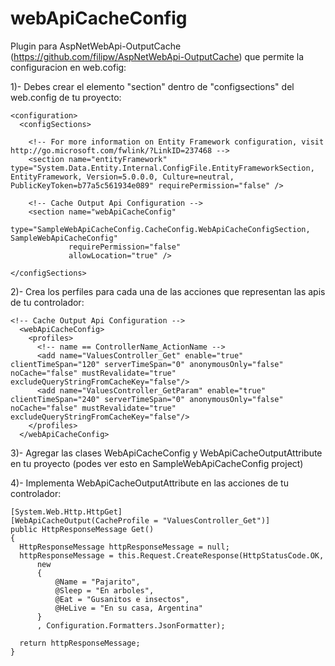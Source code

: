 webApiCacheConfig
=================

Plugin para AspNetWebApi-OutputCache (https://github.com/filipw/AspNetWebApi-OutputCache) que permite la configuracion en web.cofig:

1)- Debes crear el elemento "section" dentro de "configsections" del web.config de tu proyecto:
        
    <configuration>
      <configSections>
      
        <!-- For more information on Entity Framework configuration, visit http://go.microsoft.com/fwlink/?LinkID=237468 -->
        <section name="entityFramework" type="System.Data.Entity.Internal.ConfigFile.EntityFrameworkSection, EntityFramework, Version=5.0.0.0, Culture=neutral, PublicKeyToken=b77a5c561934e089" requirePermission="false" />
        
        <!-- Cache Output Api Configuration -->
        <section name="webApiCacheConfig"
                 type="SampleWebApiCacheConfig.CacheConfig.WebApiCacheConfigSection, SampleWebApiCacheConfig"
                 requirePermission="false"
                 allowLocation="true" />    
        
    </configSections>

2)- Crea los perfiles para cada una de las acciones que representan las apis de tu controlador:

    <!-- Cache Output Api Configuration -->
      <webApiCacheConfig>
        <profiles>
          <!-- name == ControllerName_ActionName -->
          <add name="ValuesController_Get" enable="true" clientTimeSpan="120" serverTimeSpan="0" anonymousOnly="false" noCache="false" mustRevalidate="true" excludeQueryStringFromCacheKey="false"/>
          <add name="ValuesController_GetParam" enable="true" clientTimeSpan="240" serverTimeSpan="0" anonymousOnly="false" noCache="false" mustRevalidate="true" excludeQueryStringFromCacheKey="false"/>    
        </profiles>
      </webApiCacheConfig>

3)- Agregar las clases WebApiCacheConfig y  WebApiCacheOutputAttribute en tu proyecto
    (podes ver esto en SampleWebApiCacheConfig project)

4)- Implementa WebApiCacheOutputAttribute en las acciones de tu controlador:

    [System.Web.Http.HttpGet]
    [WebApiCacheOutput(CacheProfile = "ValuesController_Get")]
    public HttpResponseMessage Get()
    {            
      HttpResponseMessage httpResponseMessage = null;
      httpResponseMessage = this.Request.CreateResponse(HttpStatusCode.OK,
          new
          {
              @Name = "Pajarito",
              @Sleep = "En arboles",
              @Eat = "Gusanitos e insectos",
              @HeLive = "En su casa, Argentina"
          }
          , Configuration.Formatters.JsonFormatter);
    
      return httpResponseMessage;
    }
      
    
